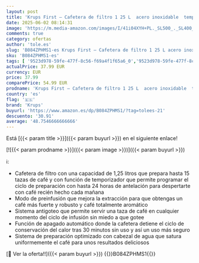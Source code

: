 ```yaml
---
layout: post
title: 'Krups First – Cafetera de filtro 1 25 L  acero inoxidable  temporizador 24 horas  selector de intensidad de la infusión  cabezal de agua  modo preinfusión  antigoteo  hasta 15 tazas  KM480D'
date: 2025-06-02 08:14:31
image: 'https://m.media-amazon.com/images/I/41i04XYH+PL._SL500_._SL400_.jpg'
comments: true
category: ofertas
author: 'tole.es'
slug: 'B084ZPHMS1-es Krups First – Cafetera de filtro 1 25 L acero inoxidable...'
sku: 'B084ZPHMS1-es'
tags: [ '9523d978-59fe-477f-8c56-f69a4f1f65a6_0','9523d978-59fe-477f-8c56-f69a4f1f65a6_2301','9523d978-59fe-477f-8c56-f69a4f1f65a6_3301','9523d978-59fe-477f-8c56-f69a4f1f65a6_5601','9523d978-59fe-477f-8c56-f69a4f1f65a6_5701','9523d978-59fe-477f-8c56-f69a4f1f65a6_6801','9523d978-59fe-477f-8c56-f69a4f1f65a6_7301','AmazonExclusives','Arborist Merchandising Root','CML-Kitchen','Cafeteras de goteo','GLPrimeDayGROPE','Hogar y cocina','Kitchen All','Los favoritos de nuestros clientes Social: Hogar y cocina','Los favoritos de nuestros clientes Social: Hogar y cocina líneas duras','Los favoritos de nuestros clientes: Hogar y cocina','Major Appliances','Máquinas cafeteras','Paid Social - CML Furniture','Self Service','Special Features Stores','Utensilios para café y té','cafetera','krups','🇪🇸', ]
actualPrice: 37.99 EUR
currency: EUR
price: 37.99
comparePrice: 54.99 EUR
prodname: 'Krups First – Cafetera de filtro 1 25 L  acero inoxidable  temporizador 24 horas  selector de intensidad de la infusión  cabezal de agua  modo preinfusión  antigoteo  hasta 15 tazas  KM480D'
country: 'es'
flag: '🇪🇸'
brand: 'Krups'
buyurl: 'https://www.amazon.es/dp/B084ZPHMS1/?tag=tolees-21'
descuento: '30.91'
average: '48.7546666666666'
---
```


Está [{{< param title >}}]({{< param buyurl >}}) en el siguiente enlace!

[![{{< param prodname >}}]({{< param image >}})]({{< param buyurl >}})

ℹ️:

- Cafetera de filtro con una capacidad de 1,25 litros que prepara hasta 15 tazas de café y con función de temporizador que permite programar el ciclo de preparación con hasta 24 horas de antelación para despertarte con café recién hecho cada mañana
- Modo de preinfusión que mejora la extracción para que obtengas un café más fuerte y robusto y café totalmente aromático
- Sistema antigoteo que permite servir una taza de café en cualquier momento del ciclo de infusión sin miedo a que gotee
- Función de apagado automático donde la cafetera detiene el ciclo de conservación del calor tras 30 minutos sin uso y así un uso más seguro
- Sistema de preparación optimizado con cabezal de agua que satura uniformemente el café para unos resultados deliciosos

[🛒 Ver la oferta!!]({{< param buyurl >}})
{{<world>}}B084ZPHMS1{{</world>}}
